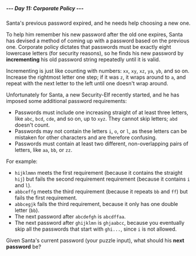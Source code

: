 ##### --- Day 11: Corporate Policy ---

Santa's previous password expired, and he needs help choosing a new one.

To help him remember his new password after the old one expires, Santa has devised a method of coming up with a password based on the previous one. Corporate policy dictates that passwords must be exactly eight lowercase letters (for security reasons), so he finds his new password by **incrementing** his old password string repeatedly until it is valid.

Incrementing is just like counting with numbers: `xx`, `xy`, `xz`, `ya`, `yb`, and so on. Increase the rightmost letter one step; if it was `z`, it wraps around to `a`, and repeat with the next letter to the left until one doesn't wrap around.

Unfortunately for Santa, a new Security-Elf recently started, and he has imposed some additional password requirements:

- Passwords must include one increasing straight of at least three letters, like `abc`, `bcd`, `cde`, and so on, up to `xyz`. They cannot skip letters; `abd` doesn't count.
- Passwords may not contain the letters `i`, `o`, or `l`, as these letters can be mistaken for other characters and are therefore confusing.
- Passwords must contain at least two different, non-overlapping pairs of letters, like `aa`, `bb`, or `zz`.

For example:

- `hijklmmn` meets the first requirement (because it contains the straight `hij`) but fails the second requirement requirement (because it contains `i` and `l`).
- `abbceffg` meets the third requirement (because it repeats `bb` and `ff`) but fails the first requirement.
- `abbcegjk` fails the third requirement, because it only has one double letter (`bb`).
- The next password after `abcdefgh` is `abcdffaa`.
- The next password after `ghijklmn` is `ghjaabcc`, because you eventually skip all the passwords that start with `ghi...`, since `i` is not allowed.

Given Santa's current password (your puzzle input), what should his **next password** be?

